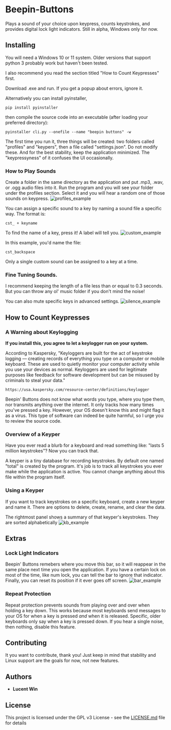 # Beepin-Buttons
Plays a sound of your choice upon keypress, counts keystrokes, and provides digital lock light indicators. Still in alpha, Windows only for now. 

## Installing

You will need a Windows 10 or 11 system. Older versions that support python 3 probably work but haven't been tested. 

I also recommend you read the section titled "How to Count Keypresses" first. 

Download .exe and run. If you get a popup about errors, ignore it.

Alternatively you can install pyinstaller,
```
pip install pyinstaller
```
then compile the source code into an executable (after loading your preferred directory): 
```
pyinstaller cli.py --onefile --name "beepin buttons" -w
```

The first time you run it, three things will be created: two folders called "profiles" and "keypers", then a file called "settings.json". Do not modify these. And for the best stability, keep the application minimized. The "keypressyness" of it confuses the UI occasionally. 

### How to Play Sounds


Create a folder in the same directory as the application and put .mp3, .wav, or .ogg audio files into it. Run the program and you will see your folder under the profiles section. Select it and you will hear a random one of those sounds on keypress. 
![profiles_example](https://user-images.githubusercontent.com/102703119/160966351-142cf692-e2fe-47af-b5b0-86892bcc2d4f.PNG)

You can assign a specific sound to a key by naming a sound file a specific way. 
The format is: 
```
cst_ + keyname
```
To find the name of a key, press it! A label will tell you. 
![custom_example](https://user-images.githubusercontent.com/102703119/160966327-d1de419f-5deb-4b72-a9e0-6f4d0fdee8a8.PNG)

In this example, you'd name the file:
```
cst_backspace
```
Only a single custom sound can be assigned to a key at a time. 

### Fine Tuning Sounds. 

I recommend keeping the length of a file less than or equal to 0.3 seconds. But you can throw any ol' music folder if you don't mind the noise!

You can also mute specific keys in advanced settings. 
![silence_example](https://user-images.githubusercontent.com/102703119/160968407-649e66b6-8177-49df-874d-353543c835aa.PNG)


## How to Count Keypresses

### A Warning about Keylogging

**If you install this, you agree to let a keylogger run on your system.**

According to Kaspersky, "Keyloggers are built for the act of keystroke logging — creating records of everything you type on a computer or mobile keyboard. These are used to quietly monitor your computer activity while you use your devices as normal. Keyloggers are used for legitimate purposes like feedback for software development but can be misused by criminals to steal your data."
```
https://usa.kaspersky.com/resource-center/definitions/keylogger
```
Beepin' Buttons does not know what words you type, where you type them, nor transmits anything over the internet. It only tracks how many times you've pressed a key. However, your OS doesn't know this and might flag it as a virus. This type of software can indeed be quite harmful, so I urge you to review the source code.


### Overview of a Keyper

Have you ever read a blurb for a keyboard and read something like: "lasts 5 million keystrokes"? Now you can track that. 

A keyper is a tiny database for recording keystrokes. By default one named "total" is created by the program. It's job is to track all keystrokes you ever make while the application is active. You cannot change anything about this file within the program itself. 

### Using a Keyper

If you want to track keystrokes on a specific keyboard, create a new keyper and name it. There are options to delete, create, rename, and clear the data.

The rightmost panel shows a summary of that keyper's keystrokes. They are sorted alphabetically
![kb_example](https://user-images.githubusercontent.com/102703119/160966419-5fbd0fe5-14e1-4f00-8672-7a951ea67022.PNG)

## Extras

### Lock Light Indicators

Beepin' Buttons remebers where you move this bar, so it will reappear in the same place next time you open the application. If you have a certain lock on most of the time, like num lock, you can tell the bar to ignore that indicator. Finally, you can reset its position if it ever goes off screen.
![bar_example](https://user-images.githubusercontent.com/102703119/160966449-578b1f5a-a115-4b7f-b587-ad077733a5c6.PNG)

### Repeat Protection

Repeat protection prevents sounds from playing over and over when holding a key down. This works because most keyboards send messages to your OS for when 
a key is pressed *and* when it is released. Specific, older keyboards only say when a key is pressed down. If you hear a single noise, then nothing, disable this feature.




## Contributing

It you want to contribute, thank you! Just keep in mind that stability and Linux support are the goals for now, not new features. 

## Authors

* **Lucent Win**

## License

This project is licensed under the GPL v3 License - see the [LICENSE.md](LICENSE.md) file for details
